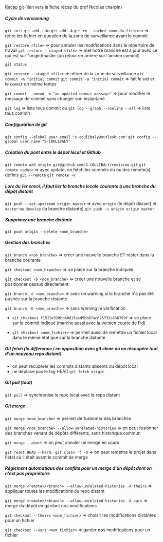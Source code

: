 [Recap git](https://github.com/O-clock-Uther/playlist-blue) (lien vers la fiche récap du prof Nicolas charpin)

##### Cycle de versionning

`git init`
`git add .` ou `git add -A`
`git rm --cached <nom-du-fichier>` => retire les fichier en question de la zone de surveillance avant le commit

`git restore <file>` => pour annuler les modifications dans le répertoire de travail
`git restore --staged <file>` => met notre branche est à jour avec ce qui est sur "origin/master (un retour en arrière sur l'ancien commit)

`git status`

`git restore --staged <file>` => rétirer de la zone de surveillance
`git commit -m "initial commit`
`git commit -a "initial commit` => fait le `add` er le `commit` en même temps

`git commit --amend -m "an updated commit message"` => pour modifier le message de commit sans changer son instantané

`git log` => liste tous commit
ou
`git log --graph --oneline --all` => liste tous commit

##### Configuration de git

`git config --global user.email "s.coulibaly@outlook.com"`
`git config --global user.name "S-COULIBALY"`

##### Création du pont entre le depot local et Github

`git remote add origin git@github.com:S-COULIBALY/revision.git`
`git remote update` => avec update, on fetch les commits du ou des remote(s) définis
`git --remote`
`git remote -v`

##### Lors du 1er envoi, il faut lier la branche locale courante à une branche du dépôt distant

`git push --set-upstream origin master` => avec `origin` (le dépôt distant) et `master` ou `develop` (la branche distante)
`git push -u origin origin master`

##### Supprimer une branche distante

`git push origin --delete <nom_branche>`

##### Gestion des branches

`git branch <nom_branche>` => créer une nouvelle branche ET rester dans la branche courante

`git checkout <nom_branche>` => se place sur la branche indiquée

`git checkout -b <nom_branche>` => créer une nouvelle branche et se positionner dessus directement

`git branch -d <nom_branche>` => avec un warning si la branche n'a pas été pushée sur la branche distante

`git branch -D <nom_branche>` => sans warning ni vérification

- `git checkout f1529e320bb68d15aed5bb87ac625732c886709f` => se place sur le commit indiqué (marche aussi avec la version courte de l'id)

- `git checkout <nom_fichier>` => permet aussi de remettre un fichier local dans le même état que sur la branche distante

##### Git fetch (la difference / en opposition avec git clone où on réccupère tout d'un nouveau repo distant)

- on peut récupérer les commits distants absents du dépôt local
- ne déplace pas le tag HEAD
  `git fetch origin`

##### Git pull (tout)

`git pull` => synchronise le repo local avec le repo distant

##### Git merge

`git merge <nom_branche>` => permet de fusionner des branches

`git merge <nom_branche> --allow-unrelated-histories` => on peut fusionner des branches venant de dépôts différents, sans historique commun

`git merge --abort` => on peut annuler un merge en cours

`git reset HEAD --hard; git clean -f -d` => on peut remettre le projet dans l'état où il était avant le commit de merge

##### Règlement automatique des conflits pour un merge d'un dépôt dont on n'est pas propriétaire

`git merge <remote>/<branch> --allow-unrelated-histories -X theirs` => appliquer toutes les modifications du repo distant

`git merge <remote>/<branch> --allow-unrelated-histories -X ours` => merge du dépôt en gardant nos modifications

`git checkout --theirs <nom_fichier>` => choisir les modifications distantes pour un fichier

`git checkout --ours <nom_fichier>` => garder nos modifications pour un fichier
